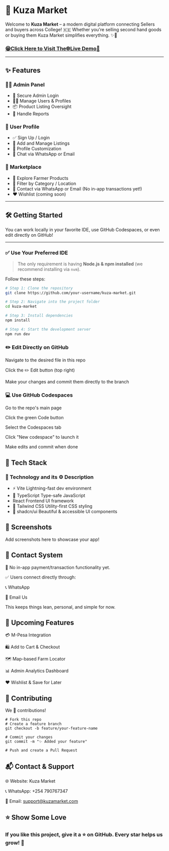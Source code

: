 # 🚀 Kuza Market

Welcome to **Kuza Market** – a modern digital platform connecting Sellers and buyers across College! 🇰🇪 Whether you're selling second hand goods or buying them Kuza Market simplifies everything. ✨📲

### [😁Click Here to Visit The🌐Live Demo🚀](https://kuzamarket2.vercel.app/)
---

## ✨ Features

### 👩‍💼 Admin Panel
- 🔐 Secure Admin Login
- 🧑‍🌾 Manage Users & Profiles
- 📦 Product Listing Oversight
- 🚨 Handle Reports

### 👤 User Profile
- ✅ Sign Up / Login
- 🧾 Add and Manage Listings
- 📸 Profile Customization
- 💬 Chat via WhatsApp or Email

### 🛒 Marketplace
- 🥬 Explore Farmer Products
- 📍 Filter by Category / Location
- 📨 Contact via WhatsApp or Email (No in-app transactions yet!)
- ❤️ Wishlist (coming soon)

---

## 🛠️ Getting Started

You can work locally in your favorite IDE, use GitHub Codespaces, or even edit directly on GitHub!

---

### ✅ Use Your Preferred IDE

> The only requirement is having **Node.js & npm installed** (we recommend installing via `nvm`).

Follow these steps:

```bash
# Step 1: Clone the repository
git clone https://github.com/your-username/kuza-market.git

# Step 2: Navigate into the project folder
cd kuza-market

# Step 3: Install dependencies
npm install

# Step 4: Start the development server
npm run dev
```
### ✏️ Edit Directly on GitHub
Navigate to the desired file in this repo

Click the ✏️ Edit button (top right)

Make your changes and commit them directly to the branch

### 💻 Use GitHub Codespaces
Go to the repo's main page

Click the green Code button

Select the Codespaces tab

Click "New codespace" to launch it

Make edits and commit when done

## 🧰 Tech Stack

### 🔧 Technology and its ⚙️ Description
- ⚡ Vite	Lightning-fast dev environment
- 📘 TypeScript	Type-safe JavaScript
-  React	Frontend UI framework
- 💨 Tailwind CSS	Utility-first CSS styling
- 🧱 shadcn/ui	Beautiful & accessible UI components

## 📸 Screenshots
Add screenshots here to showcase your app!


## 📲 Contact System
🚫 No in-app payment/transaction functionality yet.

✅ Users connect directly through:

📞 WhatsApp

📧 Email Us

This keeps things lean, personal, and simple for now.

## 🌱 Upcoming Features
💳 M-Pesa Integration

🛍️ Add to Cart & Checkout

🗺️ Map-based Farm Locator

📊 Admin Analytics Dashboard

❤️ Wishlist & Save for Later

## 🤝 Contributing
We 💚 contributions!
```
# Fork this repo
# Create a feature branch
git checkout -b feature/your-feature-name

# Commit your changes
git commit -m "✨ Added your feature"

# Push and create a Pull Request
```

## 📬 Contact & Support
🌐 Website: Kuza Market

📞 WhatsApp: +254 790767347

📧 Email: support@kuzamarket.com

## ⭐ Show Some Love
### If you like this project, give it a ⭐ on GitHub. Every star helps us grow! 💫
